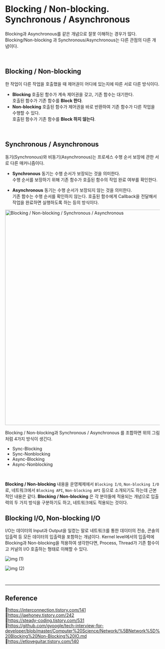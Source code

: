 # Blocking / Non-blocking. Synchronous / Asynchronous

Blocking과 Asynchronous를 같은 개념으로 잘못 이해하는 경우가 많다.  
Blocking/Non-blocking 과 Synchronous/Asynchronous는 다른 관점의 다른 개념이다.

<br/>

## Blocking / Non-blocking

한 작업이 다른 작업을 호출했을 때 제어권이 어디에 있는지에 따른 서로 다른 방식이다.

- **Blocking**
  호출된 함수가 계속 제어권을 갖고, 기존 함수는 대기한다.  
  호출된 함수가 기존 함수를 **Block 한다**.
- **Non-blocking**
  호출된 함수가 제어권을 바로 반환하여 기존 함수가 다른 작업을 수행할 수 있다.  
  호출된 함수가 기존 함수를 **Block 하지 않는다**.

<br/>

## Synchronous / Asynchronous

동기(Synchronous)와 비동기(Asynchronous)는 프로세스 수행 순서 보장에 관한 서로 다른 매커니즘이다.

- **Synchronous**
  동기는 수행 순서가 보장되는 것을 의미한다.  
  수행 순서를 보장하기 위해 기존 함수가 호출된 함수의 작업 완료 여부를 확인한다.

- **Asynchronous**
  동기는 수행 순서가 보장되지 않는 것을 의미한다.  
  기존 함수는 수행 순서를 확인하지 않는다. 호출된 함수에게 Callback을 전달해서 작업을 완료하면 실행하도록 하는 등의 방식이다.

<img src="https://user-images.githubusercontent.com/66757141/210782186-d6313700-834a-49ec-bf5d-f00cbe577817.png" alt="Blocking / Non-blocking / Synchronous / Asynchronous" width="700px" />

Blocking / Non-blocking과 Synchronous / Asynchronous 를 조합하면 위의 그림처럼 4가지 방식이 생긴다.

- Sync-Blocking
- Sync-Nonblocking
- Async-Blocking
- Async-Nonblocking

<br/>

**Blocking / Non-blocking** 내용을 운영체제에서 `Blocking I/O`, `Non-blocking I/O`로, 네트워크에서 `Blocking API`, `Non-blocking API` 등으로 소개되기도 하는데 근본적인 내용은 같다. **Blocking / Non-blocking** 은 각 분야들에 적용되는 개념으로 입출력의 두 가지 방식을 구분하기도 하고, 네트워크에도 적용되는 것이다.

## Blocking I/O, Non-blocking I/O

I/O는 데이터의 Input과 Output을 일컫는 말로 네트워크를 통한 데이터의 전송, 콘솔의 입출력 등 모든 데이터의 입출력을 포함하는 개념이다.
Kernel level에서의 입출력에 Blocking과 Non-blocking을 적용하여 생각한다면, Process, Thread가 기존 함수이고 커널의 I/O 호출하는 형태로 이해할 수 있다.

![img (1)](https://user-images.githubusercontent.com/66757141/210787511-bbffdbb2-2789-48c5-b912-3092d5242e96.png)

![img (2)](https://user-images.githubusercontent.com/66757141/210787522-9d7663b5-df27-44de-9813-06c382350b45.png)

<br/>

---

## Reference

📄https://interconnection.tistory.com/141  
📄https://jaehoney.tistory.com/242  
📄https://steady-coding.tistory.com/531  
📄https://github.com/gyoogle/tech-interview-for-developer/blob/master/Computer%20Science/Network/%5BNetwork%5D%20Blocking%20Non-Blocking%20IO.md  
📄https://etloveguitar.tistory.com/140
